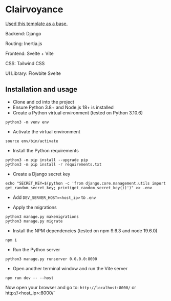# Clairvoyance

[Used this template as a base.](https://github.com/pmdevita/Django-Svelte-Template)

Backend: Django

Routing: Inertia.js

Frontend: Svelte + Vite

CSS: Tailwind CSS

UI Library: Flowbite Svelte

## Installation and usage

- Clone and cd into the project
- Ensure Python 3.8+ and Node.js 18+ is installed
- Create a Python virtual environment (tested on Python 3.10.6)

```shell
python3 -m venv env
```

- Activate the virtual environment

```shell
source env/bin/activate
```

- Install the Python requirements

```shell
python3 -m pip install --upgrade pip
python3 -m pip install -r requirements.txt
```

- Create a Django secret key

```shell
echo "SECRET_KEY=$(python -c 'from django.core.management.utils import get_random_secret_key; print(get_random_secret_key())')" >> .env
```

- Add `DEV_SERVER_HOST=<host_ip>` to `.env`

- Apply the migrations

```shell
python3 manage.py makemigrations
python3 manage.py migrate
```

- Install the NPM dependencies (tested on npm 9.6.3 and node 19.6.0)

```shell
npm i
```

- Run the Python server

```shell
python3 manage.py runserver 0.0.0.0:8000
```

- Open another terminal window and run the Vite server

```shell
npm run dev -- --host
```

Now open your browser and go to: `http://localhost:8000/` or http://<host_ip>:8000/`
